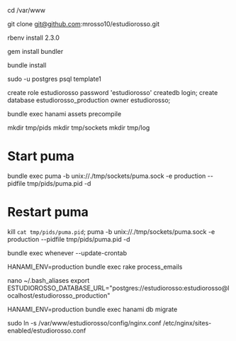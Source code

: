 cd /var/www

git clone git@github.com:mrosso10/estudiorosso.git

rbenv install 2.3.0

gem install bundler

bundle install

sudo -u postgres psql template1

create role estudiorosso password 'estudiorosso' createdb login;
create database estudiorosso_production owner estudiorosso;


bundle exec hanami assets precompile

mkdir tmp/pids
mkdir tmp/sockets
mkdir tmp/log

# Start puma
bundle exec puma -b unix://./tmp/sockets/puma.sock -e production --pidfile tmp/pids/puma.pid -d

# Restart puma
kill `cat tmp/pids/puma.pid`; puma -b unix://./tmp/sockets/puma.sock -e production --pidfile tmp/pids/puma.pid -d

bundle exec whenever --update-crontab



HANAMI_ENV=production bundle exec rake process_emails


nano ~/.bash_aliases
export ESTUDIOROSSO_DATABASE_URL="postgres://estudiorosso:estudiorosso@localhost/estudiorosso_production"


HANAMI_ENV=production bundle exec hanami db migrate


sudo ln -s /var/www/estudiorosso/config/nginx.conf /etc/nginx/sites-enabled/estudiorosso.conf


